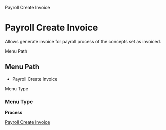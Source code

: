 
Payroll Create Invoice
# Payroll Create Invoice


Allows generate invoice for payroll process of the concepts set as invoiced.

Menu Path
## Menu Path



- Payroll Create Invoice

Menu Type
### Menu Type

**Process**


[Payroll Create Invoice](../../process-hr_create-invoice.md)